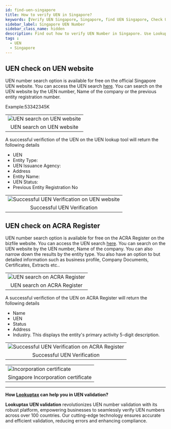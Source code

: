 ```yaml
---
id: find-uen-singapore
title: How to verify UEN in Singapore?
keywords: [Verify UEN Singapore, Singapore, find UEN Singapore, Check UEN Singapore, UEN number,virkUEN ]
sidebar_label: Singapore UEN Number
sidebar_class_name: hidden
description: Find out how to verify UEN Number in Singapore. Use Lookuptax for hassle-free validation of UEN Number in Singapore.
tags : 
  - UEN
  - Singapore
---
```


## UEN check on UEN website

UEN number search option is available for free on the official Singapore UEN website. You can access the UEN search [here](https://www.uen.gov.sg/ueninternet/faces/pages/uenSrch.jspx). You can search on the UEN website by the UEN number, Name of the company or the previous entity registration number. 


Example:53342345K

<table align="center" border="0px" border-color="#dedede"><tr><td>
  <img src="/docs/img/verify/uen.PNG" alt="UEN search on UEN website" title="UEN search on UEN website"/>
  </td></tr>
  <tr><td align="center">UEN search on UEN website</td></tr>
</table>

A successful verifiction of the UEN on the UEN lookup tool will return the following details

* UEN
* Entity Type:
* UEN Issuance Agency:
* Address
* Entity Name:
* UEN Status:
* Previous Entity Registration No

<table align="center" border="0px" border-color="#dedede"><tr><td>
  <img src="/docs/img/verify/uen-results.PNG" alt="Successful UEN Verification on UEN website" title="Successful UEN Verification on UEN website"/>
  </td></tr>
  <tr><td align="center">Successful UEN Verification</td></tr>
</table>

## UEN check on ACRA Register

UEN number search option is available for free on the ACRA Register on the bizfile website. You can access the UEN search [here](https://www.tis.bizfile.gov.sg/ngbtisinternet/faces/oracle/webcenter/portalapp/pages/TransactionMain.jspx?selectedETransId=dirSearch). You can search on the UEN website by the UEN number, Name of the company. You can also narrow down the results by the entity type. You also have an option to but detailed information such as business profile, Company Documents, Certificates, Extracts etc.. 


<table align="center" border="0px" border-color="#dedede"><tr><td>
  <img src="/docs/img/verify/uen-bizfile.PNG" alt="UEN search on ACRA Register" title="UEN search on ACRA Register"/>
  </td></tr>
  <tr><td align="center">UEN search on ACRA Register</td></tr>
</table>

A successful verifiction of the UEN on ACRA Register will return the following details

* Name
* UEN
* Status
* Address
* Industry. This displays the entity's primary activity 5-digit description.

<table align="center" border="0px" border-color="#dedede"><tr><td>
  <img src="/docs/img/verify/uen-details-bizfile.PNG" alt="Successful UEN Verification on ACRA Register" title="Successful UEN Verification on ACRA Register"/>
  </td></tr>
  <tr><td align="center">Successful UEN Verification</td></tr>
</table>

<table align="center" border="0px" border-color="#dedede"><tr><td>
  <img src="/docs/img/taxid/singapore-regsitration-certificate.PNG" alt="Incorporation certificate" title="Incorporation certificate"/>
  </td></tr>
  <tr><td align="center">Singapore Incorporation certificate</td></tr>
</table>

----
**How [Lookuptax](https://lookuptax.com/) can help you in UEN validation?**

**Lookuptax UEN validation** revolutionizes UEN number validation with its robust platform, empowering businesses to seamlessly verify UEN numbers across over 100 countries. Our cutting-edge technology ensures accurate and efficient validation, reducing errors and enhancing compliance.